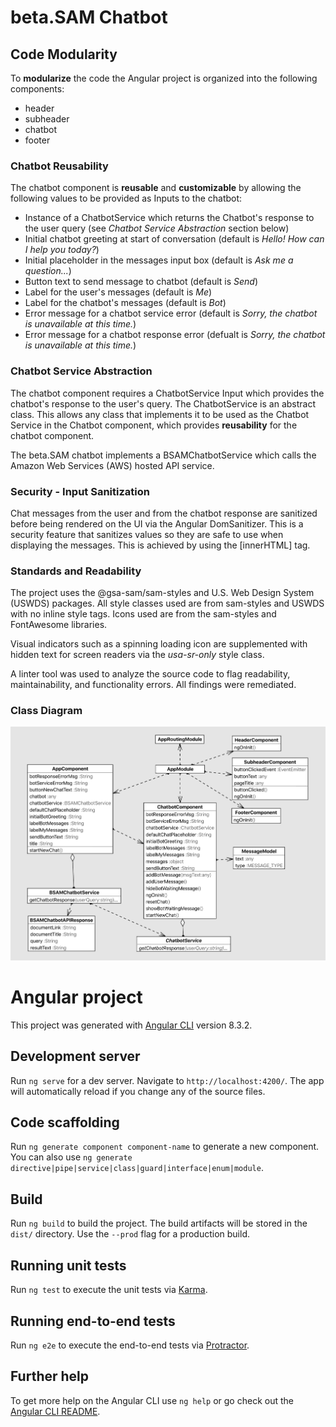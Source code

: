 # beta.SAM Chatbot

## Code Modularity

To **modularize** the code the Angular project is organized into the following components:
* header
* subheader
* chatbot
* footer

### Chatbot Reusability

The chatbot component is **reusable** and **customizable** by allowing the following values to be provided as Inputs to the chatbot:

* Instance of a ChatbotService which returns the Chatbot's response to the user query (see *Chatbot Service Abstraction* section below)
* Initial chatbot greeting at start of conversation (default is *Hello! How can I help you today?*)
* Initial placeholder in the messages input box (default is *Ask me a question...*)
* Button text to send message to chatbot (default is *Send*)
* Label for the user's messages (default is *Me*)
* Label for the chatbot's messages (default is *Bot*)
* Error message for a chatbot service error (default is *Sorry, the chatbot is unavailable at this time.*)
* Error message for a chatbot response error (defualt is *Sorry, the chatbot is unavailable at this time.*)

### Chatbot Service Abstraction

The chatbot component requires a ChatbotService Input which provides the chatbot's response to the user's query.  The ChatbotService is an abstract class.  This allows any class that implements it to be used as the Chatbot Service in the Chatbot component, which provides **reusability** for the chatbot component.

The beta.SAM chatbot implements a BSAMChatbotService which calls the Amazon Web Services (AWS) hosted API service.

### Security - Input Sanitization

Chat messages from the user and from the chatbot response are sanitized before being rendered on the UI via the Angular DomSanitizer.  This is a security feature that sanitizes values so they are safe to use when displaying the messages.  This is achieved by using the [innerHTML] tag.

### Standards and Readability

The project uses the @gsa-sam/sam-styles and U.S. Web Design System (USWDS) packages.  All style classes used are from sam-styles and USWDS with no inline style tags.  Icons used are from the sam-styles and FontAwesome libraries.  

Visual indicators such as a spinning loading icon are supplemented with hidden text for screen readers via the *usa-sr-only* style class.

A linter tool was used to analyze the source code to flag readability, maintainability, and functionality errors.  All findings were remediated.

### Class Diagram

![Class Diagram](docs/img/ClassDiagram.png)




# Angular project

This project was generated with [Angular CLI](https://github.com/angular/angular-cli) version 8.3.2.

## Development server

Run `ng serve` for a dev server. Navigate to `http://localhost:4200/`. The app will automatically reload if you change any of the source files.

## Code scaffolding

Run `ng generate component component-name` to generate a new component. You can also use `ng generate directive|pipe|service|class|guard|interface|enum|module`.

## Build

Run `ng build` to build the project. The build artifacts will be stored in the `dist/` directory. Use the `--prod` flag for a production build.

## Running unit tests

Run `ng test` to execute the unit tests via [Karma](https://karma-runner.github.io).

## Running end-to-end tests

Run `ng e2e` to execute the end-to-end tests via [Protractor](http://www.protractortest.org/).

## Further help

To get more help on the Angular CLI use `ng help` or go check out the [Angular CLI README](https://github.com/angular/angular-cli/blob/master/README.md).
